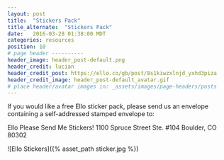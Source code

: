 ```yaml
---
layout: post
title:  "Stickers Pack"
title_alternate:  "Stickers Pack"
date:   2016-03-28 01:38:00 MDT
categories: resources
position: 10
# page header ----------
header_image: header_post-default.png
header_credit: lucian
header_credit_post: https://ello.co/gb/post/8s1kiwzxlnjd_yxhd3piza
header_credit_image: header_post-default_avatar.gif
# place header/avatar images in: _assets/images/page-headers/posts
---
```


If you would like a free Ello sticker pack, please send us an envelope containing a self-addressed stamped envelope to:

Ello Please Send Me Stickers!
1100 Spruce Street
Ste. #104
Boulder, CO 80302

![Ello Stickers]({% asset_path sticker.jpg %})
